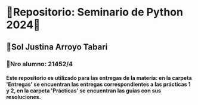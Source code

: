# 📂**Repositorio: Seminario de Python 2024**🐍
## 🔸Sol Justina Arroyo Tabari
### 🔸Nro alumno: 21452/4
#### Este repositorio es utilizado para las entregas de la materia: en la carpeta 'Entregas' se encuentran las entregas correspondientes a las prácticas 1 y 2, en la carpeta 'Prácticas' se encuentran las guías con sus resoluciones.